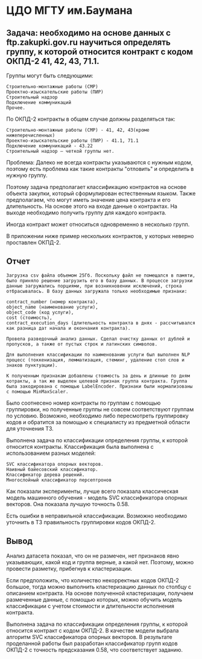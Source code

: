 # ЦДО МГТУ им.Баумана
## Задача: необходимо на основе данных с ftp.zakupki.gov.ru научиться определять группу, к которой относится контракт с кодом ОКПД-2 41, 42, 43, 71.1.
Группы могут быть следующими:

    Строительно-монтажные работы (СМР)
    Проектно-изыскательские работы (ПИР)
    Строительный надзор
    Подключение коммуникаций
    Прочее.

По ОКПД-2 контракты в общем случае должны разделяться так:

    Строительно-монтажные работы (СМР) - 41, 42, 43(кроме нижеперечисленных)
    Проектно-изыскательские работы (ПИР) - 41.1, 71.1
    Подключение коммуникаций - 43.22
    Строительный надзор – четкой группы нет.

Проблема: Далеко не всегда контракты указываются с нужным кодом, поэтому есть проблема как такие контракты "отловить" и определить в нужную группу.

Поэтому задача предполагает классификацию контрактов на основе объекта закупки, который сформулирован естественным языком. Также предполагаем, что могут иметь значение цена контракта и его длительность. На основе этого на входе данные о контрактах. На выходе необходимо получить группу для каждого контракта.

Иногда контракт может относиться одновременно в несколько групп.

В приложении ниже пример нескольких контрактов, у которых неверно проставлен ОКПД-2.

## Отчет

    Загрузка csv файла объемом 25Гб. Поскольку файл не помещался в памяти, было приняло решение загрузить его в базу данных. В процессе загрузки данные загружались порциями, при возникновении исключений, строка отбрасывалась. В базу данных загружала только необходимые признаки:

    contract_number (номер контракта),
    object_name (наименование услуги),
    object_code (код услуги),
    cost (стоимость),
    contract_execution_days (длительность контракта в днях - рассчитывался как разница дат начала и окончания контракта).

    Провела разведочный анализ данных. Сделал очистку данных от дублей и пропусков, а также от пустых строк и латинских символов.

    Для выполнения классификации по наименованию услуги был выполнен NLP процесс (токкенизация, лемматизация, стеминг, удаление стоп слов и знаков пунктуации).

    К полученным признакам добавлены стоимость за день и длинные по дням котракты, а так же выделен целевой признак группа контракта. Группа была закодирована с помощью LabelEncoder. Признаки были нормализованы с помощью MinMaxScaler.

Было соотнесено номер контракты по группам с помощью группировки, но полученные группы не совсем соответствуют группам по условию. Возможно, необходимо либо пересмотреть группировку кодов и обратится за помощью к специалисту из предметной области для уточнения ТЗ. 

Выполнена задача по классификации определения группы, к которой относится контракты. Классификация была выполнена с использованием разных моделей:

    SVC классификатора опорных векторов.
    Наивный байесовский классификатор.
    Классификатор дерева решений.
    Многослойный классификатор персептронов

Как показали эксперименты, лучше всего показала классическая модель машинного обучения - модель SVC классификатора опорных векторов. Она показала лучшую точность 0.58.

Есть ошибки в неправильной классификации. Возможно необходимо уточнить в ТЗ правильность группировки кодов ОКПД-2.

## Вывод

Анализ датасета показал, что он не размечен, нет признаков явно указывающих, какой код и группа верные, а какой нет. Поэтому, можно провести разметку, прибегнув к кластеризации.

Если предположить, что количество некорректных кодов ОКПД-2 большое, тогда можно выполнить кластеризацию данных по столбцу с описанием контракта. На основе полученной кластеризации, получаем размеченные данные, с помощью которых, можно обучить модель классификации с учетом стоимости и длительности исполнения контракта.

Выполнена задача по классификации определения группы, к которой относится контракт с кодом ОКПД-2. В качестве модели выбрала алгоритм SVC классификатора опорных векторов. В результате проделанной работы был разработан классификатор групп кодов ОКПД-2 с точность предсказания 0.58, что соответствует заданию.
